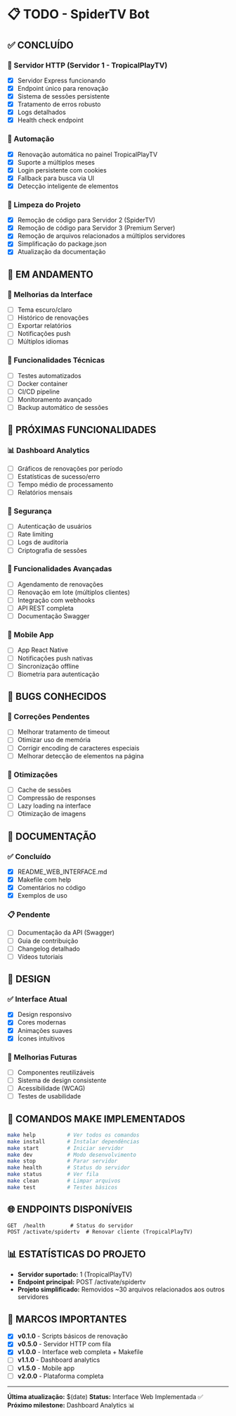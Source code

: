 # 📋 TODO - SpiderTV Bot

## ✅ CONCLUÍDO

### 🚀 Servidor HTTP (Servidor 1 - TropicalPlayTV)
- [x] Servidor Express funcionando
- [x] Endpoint único para renovação
- [x] Sistema de sessões persistente
- [x] Tratamento de erros robusto
- [x] Logs detalhados
- [x] Health check endpoint

### 🤖 Automação
- [x] Renovação automática no painel TropicalPlayTV
- [x] Suporte a múltiplos meses
- [x] Login persistente com cookies
- [x] Fallback para busca via UI
- [x] Detecção inteligente de elementos

### 🧹 Limpeza do Projeto
- [x] Remoção de código para Servidor 2 (SpiderTV)
- [x] Remoção de código para Servidor 3 (Premium Server)
- [x] Remoção de arquivos relacionados a múltiplos servidores
- [x] Simplificação do package.json
- [x] Atualização da documentação

## 🔄 EM ANDAMENTO

### 📱 Melhorias da Interface
- [ ] Tema escuro/claro
- [ ] Histórico de renovações
- [ ] Exportar relatórios
- [ ] Notificações push
- [ ] Múltiplos idiomas

### 🔧 Funcionalidades Técnicas
- [ ] Testes automatizados
- [ ] Docker container
- [ ] CI/CD pipeline
- [ ] Monitoramento avançado
- [ ] Backup automático de sessões

## 🎯 PRÓXIMAS FUNCIONALIDADES

### 📊 Dashboard Analytics
- [ ] Gráficos de renovações por período
- [ ] Estatísticas de sucesso/erro
- [ ] Tempo médio de processamento
- [ ] Relatórios mensais

### 🔐 Segurança
- [ ] Autenticação de usuários
- [ ] Rate limiting
- [ ] Logs de auditoria
- [ ] Criptografia de sessões

### 🌟 Funcionalidades Avançadas
- [ ] Agendamento de renovações
- [ ] Renovação em lote (múltiplos clientes)
- [ ] Integração com webhooks
- [ ] API REST completa
- [ ] Documentação Swagger

### 📱 Mobile App
- [ ] App React Native
- [ ] Notificações push nativas
- [ ] Sincronização offline
- [ ] Biometria para autenticação

## 🐛 BUGS CONHECIDOS

### 🔧 Correções Pendentes
- [ ] Melhorar tratamento de timeout
- [ ] Otimizar uso de memória
- [ ] Corrigir encoding de caracteres especiais
- [ ] Melhorar detecção de elementos na página

### 🚀 Otimizações
- [ ] Cache de sessões
- [ ] Compressão de responses
- [ ] Lazy loading na interface
- [ ] Otimização de imagens

## 📝 DOCUMENTAÇÃO

### ✅ Concluído
- [x] README_WEB_INTERFACE.md
- [x] Makefile com help
- [x] Comentários no código
- [x] Exemplos de uso

### 📋 Pendente
- [ ] Documentação da API (Swagger)
- [ ] Guia de contribuição
- [ ] Changelog detalhado
- [ ] Vídeos tutoriais

## 🎨 DESIGN

### ✅ Interface Atual
- [x] Design responsivo
- [x] Cores modernas
- [x] Animações suaves
- [x] Ícones intuitivos

### 🎯 Melhorias Futuras
- [ ] Componentes reutilizáveis
- [ ] Sistema de design consistente
- [ ] Acessibilidade (WCAG)
- [ ] Testes de usabilidade

## 🔄 COMANDOS MAKE IMPLEMENTADOS

```bash
make help          # Ver todos os comandos
make install       # Instalar dependências  
make start         # Iniciar servidor
make dev           # Modo desenvolvimento
make stop          # Parar servidor
make health        # Status do servidor
make status        # Ver fila
make clean         # Limpar arquivos
make test          # Testes básicos
```

## 🌐 ENDPOINTS DISPONÍVEIS

```
GET  /health        # Status do servidor
POST /activate/spidertv  # Renovar cliente (TropicalPlayTV)
```

## 📊 ESTATÍSTICAS DO PROJETO

- **Servidor suportado:** 1 (TropicalPlayTV)
- **Endpoint principal:** POST /activate/spidertv
- **Projeto simplificado:** Removidos ~30 arquivos relacionados aos outros servidores

## 🎉 MARCOS IMPORTANTES

- [x] **v0.1.0** - Scripts básicos de renovação
- [x] **v0.5.0** - Servidor HTTP com fila
- [x] **v1.0.0** - Interface web completa + Makefile
- [ ] **v1.1.0** - Dashboard analytics
- [ ] **v1.5.0** - Mobile app
- [ ] **v2.0.0** - Plataforma completa

---

**Última atualização:** $(date)
**Status:** Interface Web Implementada ✅
**Próximo milestone:** Dashboard Analytics 📊
